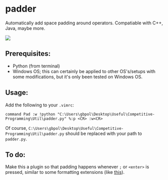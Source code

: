 # padder
Automatically add space padding around operators. Compatiable with C++, Java, maybe more. 

![](demo-gif.gif)

## Prerequisites:
- Python (from terminal)
- Windows OS; this can certainly be applied to other OS's/setups with some modifications, but it's only been tested on Windows OS.

## Usage:

Add the following to your `.vimrc`:

`command Pad :w !python "C:\Users\gbpol\Desktop\Useful\Competitive-Programming\Util\padder.py" %:p <CR> :w<CR>`

Of course, `C:\Users\gbpol\Desktop\Useful\Competitive-Programming\Util\padder.py` should be replaced with your path to `padder.py`.

## To do:
Make this a plugin so that padding happens whenever `;` or `<enter>` is pressed, similar to some formatting extensions (like [this](https://github.com/microsoft/vscode-cpptools)). 
